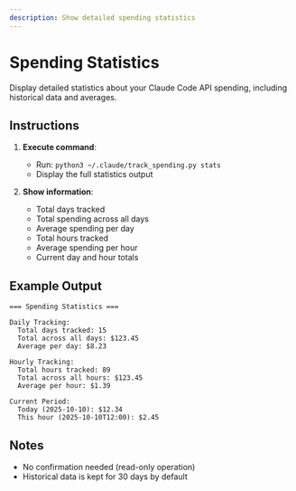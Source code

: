 ```yaml
---
description: Show detailed spending statistics
---
```


# Spending Statistics

Display detailed statistics about your Claude Code API spending, including historical data and averages.

## Instructions

1. **Execute command**:
   - Run: `python3 ~/.claude/track_spending.py stats`
   - Display the full statistics output

2. **Show information**:
   - Total days tracked
   - Total spending across all days
   - Average spending per day
   - Total hours tracked
   - Average spending per hour
   - Current day and hour totals

## Example Output

```
=== Spending Statistics ===

Daily Tracking:
  Total days tracked: 15
  Total across all days: $123.45
  Average per day: $8.23

Hourly Tracking:
  Total hours tracked: 89
  Total across all hours: $123.45
  Average per hour: $1.39

Current Period:
  Today (2025-10-10): $12.34
  This hour (2025-10-10T12:00): $2.45
```

## Notes

- No confirmation needed (read-only operation)
- Historical data is kept for 30 days by default
